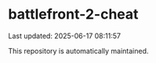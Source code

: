 # battlefront-2-cheat

Last updated: 2025-06-17 08:11:57

This repository is automatically maintained.
